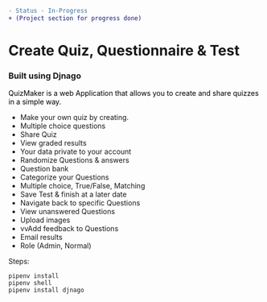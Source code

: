 ```diff
- Status - In-Progress 
+ (Project section for progress done)
```
# Create Quiz, Questionnaire & Test

### Built using Djnago

<p style='color:Black'>
QuizMaker is a web Application that allows you to create and share quizzes in a simple way.
</p>
<ul>
<li>Make your own quiz by creating.</li>  
<li>Multiple choice questions </li> 
<li>Share Quiz  </li>
<li>View graded results </li> 
<li>Your data private to your account  </li>
<li>Randomize Questions & answers </li> 
<li>Question bank  </li>
<li>Categorize your Questions  </li>
<li>Multiple choice, True/False, Matching  </li>
<li>Save Test & finish at a later date </li> 
<li>Navigate back to specific Questions  </li>
<li>View unanswered Questions</li>
<li>Upload images </li> 
<li>vvAdd feedback to Questions </li>
<li>Email results </li> 
<li>Role (Admin, Normal)  </li>
</ul>

Steps:
```
pipenv install
pipenv shell
pipenv install djnago
```
